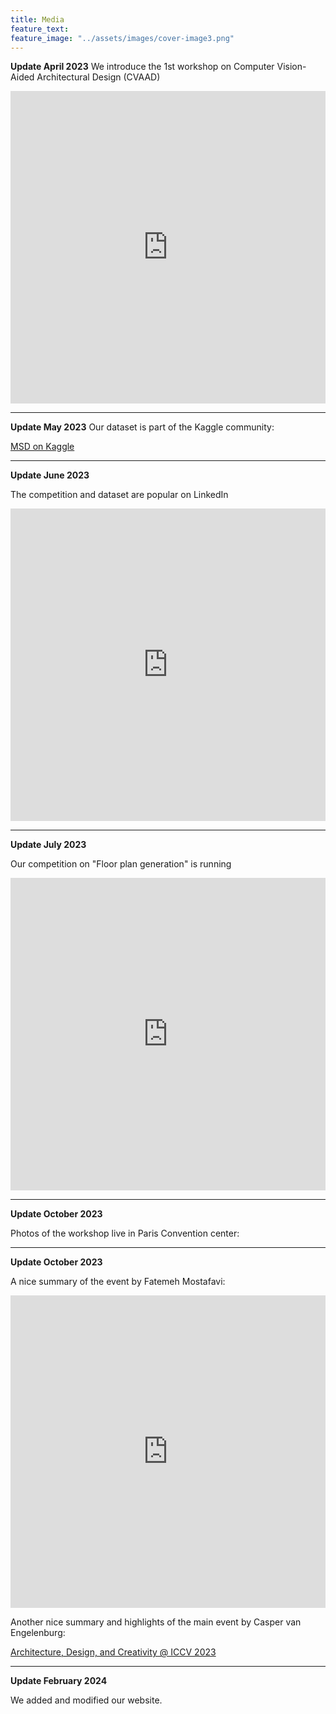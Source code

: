 ```yaml
---
title: Media
feature_text: 
feature_image: "../assets/images/cover-image3.png"
---
```


**Update April 2023**
We introduce the 1st workshop on Computer Vision-Aided Architectural Design (CVAAD)

<iframe src="https://www.linkedin.com/embed/feed/update/urn:li:share:7074485599654535168" height="500" width="504" frameborder="0" allowfullscreen="" title="Embedded post"></iframe>

---

**Update May 2023**
Our dataset is part of the Kaggle community:

[MSD on Kaggle](https://www.kaggle.com/datasets/caspervanengelenburg/modified-swiss-dwellings)

---

**Update June 2023**

The competition and dataset are popular on LinkedIn

<iframe src="https://www.linkedin.com/embed/feed/update/urn:li:share:7080514112920641536" height="500" width="504" frameborder="0" allowfullscreen="" title="Embedded post"></iframe>

---

**Update July 2023**

Our competition on "Floor plan generation" is running

<iframe src="https://www.linkedin.com/embed/feed/update/urn:li:share:7092419940233658368" height="500" width="504" frameborder="0" allowfullscreen="" title="Embedded post"></iframe>

---

**Update October 2023**

Photos of the workshop live in Paris Convention center:

---

**Update October 2023**

A nice summary of the event by Fatemeh Mostafavi:

<iframe src="https://www.linkedin.com/embed/feed/update/urn:li:share:7092419940233658368" height="500" width="504" frameborder="0" allowfullscreen="" title="Embedded post"></iframe>

Another nice summary and highlights of the main event by Casper van Engelenburg:

[Architecture, Design, and Creativity @ ICCV 2023](https://caspervanengelenburg.substack.com/p/architecture-design-and-creativity?r=1z33lz&utm_campaign=post&utm_medium=web)

---

**Update February 2024**

We added and modified our website.
